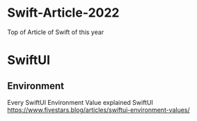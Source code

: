 # Swift-Article-2022
Top of Article of Swift of this year

# SwiftUI

## Environment
Every SwiftUI Environment Value explained
SwiftUI
https://www.fivestars.blog/articles/swiftui-environment-values/
